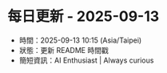 # 每日更新 - 2025-09-13

- 時間：2025-09-13 10:15 (Asia/Taipei)
- 狀態：更新 README 時間戳
- 簡短資訊：AI Enthusiast | Always curious
